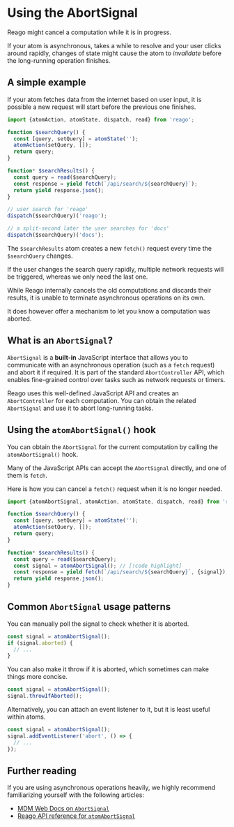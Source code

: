 # Using the AbortSignal

Reago might cancel a computation while it is in progress.

If your atom is asynchronous, takes a while to resolve and your user clicks around rapidly,
changes of state might cause the atom to _invalidate_ before the long-running operation finishes.


## A simple example

If your atom fetches data from the internet based on user input, it is possible a new request will
start before the previous one finishes.

```ts
import {atomAction, atomState, dispatch, read} from 'reago';

function $searchQuery() {
  const [query, setQuery] = atomState('');
  atomAction(setQuery, []);
  return query;
}

function* $searchResults() {
  const query = read($searchQuery);
  const response = yield fetch(`/api/search/${searchQuery}`);
  return yield response.json();
}

// user search for 'reago'
dispatch($searchQuery)('reago');

// a split-second later the user searches for 'docs'
dispatch($searchQuery)('docs');
```

The `$searchResults` atom creates a new `fetch()` request every time the `$searchQuery` changes.

If the user changes the search query rapidly, multiple network requests will be triggered, whereas
we only need the last one.

While Reago internally cancels the old computations and discards their results, it is unable
to terminate asynchronous operations on its own.

It does however offer a mechanism to let you know a computation was aborted.


## What is an `AbortSignal`?

`AbortSignal` is a **built-in** JavaScript interface that allows you to communicate with an asynchronous
operation (such as a `fetch` request) and abort it if required. It is part of the standard `AbortController`
API, which enables fine-grained control over tasks such as network requests or timers.

Reago uses this well-defined JavaScript API and creates an `AbortController` for each computation. You can
obtain the related `AbortSignal` and use it to abort long-running tasks.


## Using the `atomAbortSignal()` hook

You can obtain the `AbortSignal` for the current computation by calling the `atomAbortSignal()` hook.

Many of the JavaScript APIs can accept the `AbortSignal` directly, and one of them is `fetch`.

Here is how you can cancel a `fetch()` request when it is no longer needed.

```ts
import {atomAbortSignal, atomAction, atomState, dispatch, read} from 'reago';

function $searchQuery() {
  const [query, setQuery] = atomState('');
  atomAction(setQuery, []);
  return query;
}

function* $searchResults() {
  const query = read($searchQuery);
  const signal = atomAbortSignal(); // [!code highlight]
  const response = yield fetch(`/api/search/${searchQuery}`, {signal}); // [!code highlight]
  return yield response.json();
}
```


## Common `AbortSignal` usage patterns

You can manually poll the signal to check whether it is aborted.

```ts
const signal = atomAbortSignal();
if (signal.aborted) {
  // ...
}
```

You can also make it throw if it is aborted, which sometimes can make things more concise.

```ts
const signal = atomAbortSignal();
signal.throwIfAborted();
```

Alternatively, you can attach an event listener to it, but it is least useful within atoms.

```ts
const signal = atomAbortSignal();
signal.addEventListener('abort', () => {
  // ...
});
```


## Further reading

If you are using asynchronous operations heavily, we highly recommend familiarizing yourself
with the following articles:

* [MDM Web Docs on `AbortSignal`](https://developer.mozilla.org/en-US/docs/Web/API/AbortSignal)
* [Reago API reference for `atomAbortSignal`](/api/reago/atom-abort-signal)
